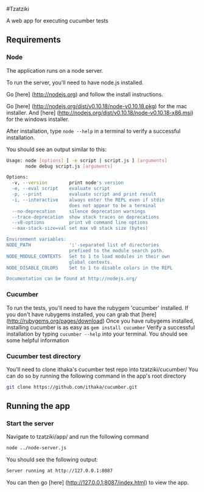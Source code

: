 #Tzatziki

A web app for executing cucumber tests

## Requirements

### Node

The application runs on a node server.

To run the server, you'll need to have node.js installed.

Go [here] (http://nodejs.org) and follow the install instructions.

Go [here] (http://nodejs.org/dist/v0.10.18/node-v0.10.18.pkg) for
the mac installer. And [here] (http://nodejs.org/dist/v0.10.18/node-v0.10.18-x86.msi) for the windows installer.

After installation, type ``` node --help ``` in a terminal to verify a successful installation.

You should see an output similar to this:

```bash
Usage: node [options] [ -e script | script.js ] [arguments]
       node debug script.js [arguments]

Options:
  -v, --version        print node's version
  -e, --eval script    evaluate script
  -p, --print          evaluate script and print result
  -i, --interactive    always enter the REPL even if stdin
                       does not appear to be a terminal
  --no-deprecation     silence deprecation warnings
  --trace-deprecation  show stack traces on deprecations
  --v8-options         print v8 command line options
  --max-stack-size=val set max v8 stack size (bytes)

Environment variables:
NODE_PATH              ':'-separated list of directories
                       prefixed to the module search path.
NODE_MODULE_CONTEXTS   Set to 1 to load modules in their own
                       global contexts.
NODE_DISABLE_COLORS    Set to 1 to disable colors in the REPL

Documentation can be found at http://nodejs.org/
```

### Cucumber

To run the tests, you'll need to have the rubygem 'cucumber' installed.
If you don't have rubygems installed, you can grab that [here] (http://rubygems.org/pages/download)
Once you have rubygems installed, installing cucumber is as easy as ``` gem install cucumber ```
Verify a successful installation by typing ``` cucumber --help ``` into your terminal. You should see some helpful information

### Cucumber test directory

You'll need to clone ithaka's cucumber test repo into tzatziki/cucumber/
You can do so by running the following command in the app's root directory

```bash
git clone https://github.com/ithaka/cucumber.git
```

## Running the app

### Start the server

Navigate to tzatziki/app/ and run the following command

```bash
node ../node-server.js
```

You should see the following output:

```bash
Server running at http://127.0.0.1:8087
```

You can then go [here] (http://127.0.0.1:8087/index.html) to view the app.